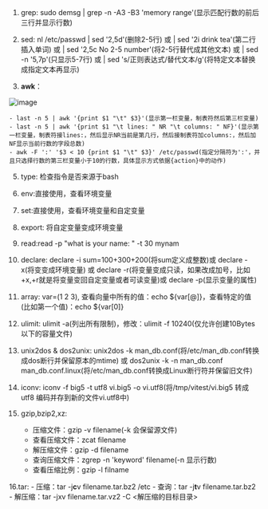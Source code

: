 1. grep: sudo demsg | grep -n -A3 -B3 'memory range'(显示匹配行数的前后三行并显示行数)
2. sed: nl /etc/passwd | sed '2,5d'(删除2-5行) 或 | sed '2i drink tea'(第二行插入单词) 或 | sed '2,5c No 2-5 number'(将2-5行替代成其他文本) 或 | sed -n '5,7p'(只显示5-7行) 或 | sed 's/正则表达式/替代文本/g'(将特定文本替换成指定文本再显示)

3. **awk**：

![image](https://github.com/user-attachments/assets/99709d14-7fe4-4877-9afa-362c6eaecfbe)

    - last -n 5 | awk '{print $1 "\t" $3}'(显示第一栏变量，制表符然后第三栏变量)
    - last -n 5 | awk '{print $1 "\t lines: " NR "\t columns: " NF}'(显示第一栏变量，制表符接lines:，然后显示NR当前是第几行，然后接制表符加columns:，然后加NF显示当前行数的字段总数)
    - awk -F ':' '$3 < 10 {print $1 "\t" $3}' /etc/passwd(指定分隔符为':'，并且只选择行数的第三栏变量小于10的行数，具体显示方式依据{action}中的动作)

5. type: 检查指令是否来源于bash

6. env:直接使用，查看环境变量

7. set:直接使用，查看环境变量和自定变量

8. export: 将自定变量变成环境变量

9. read:read -p "what is your name: " -t 30 mynam

10. declare: declare -i sum=100+300+200(将sum定义成整数)或 declare -x(将变变成环境变量) 或 declare -r(将变量变成只读，如果改成加号，比如+x,+r就是将变量变回自定变量或者可读变量)或 declare -p(显示变量的属性)

11. array: var=(1 2 3), 查看向量中所有的值：echo ${var[@]}，查看特定的值(比如第一个值)：echo ${var[0]} 

12. ulimit: ulimit -a(列出所有限制)，修改：ulimit -f 10240(仅允许创建10Bytes以下的容量文件)

13. unix2dos & dos2unix: unix2dos -k man_db.conf(将/etc/man_db.conf转换成dos断行并保留原本的mtime) 或 dos2unix -k -n man_db.conf man_db.conf.linux(将/etc/man_db.conf转换成Linux断行符并保留旧文件)

14. iconv: iconv -f big5 -t utf8 vi.big5 -o vi.utf8(将/tmp/vitest/vi.big5 转成 utf8 编码并存到新的文件vi.utf8中)

15. gzip,bzip2,xz:
    - 压缩文件：gzip -v filename(-k 会保留源文件)
    - 查看压缩文件：zcat filename
    - 解压缩文件：gzip -d filename
    - 查询压缩文件：zgrep -n 'keyword' filename(-n 显示行数)
    - 查看压缩比例：gzip -l filname

16.tar:
    - 压缩：tar -j**c**v filename.tar.bz2 /etc
    - 查询：tar -j**t**v filename.tar.bz2
    - 解压缩：tar -jxv filename.tar.vz2 -C <解压缩的目标目录>
